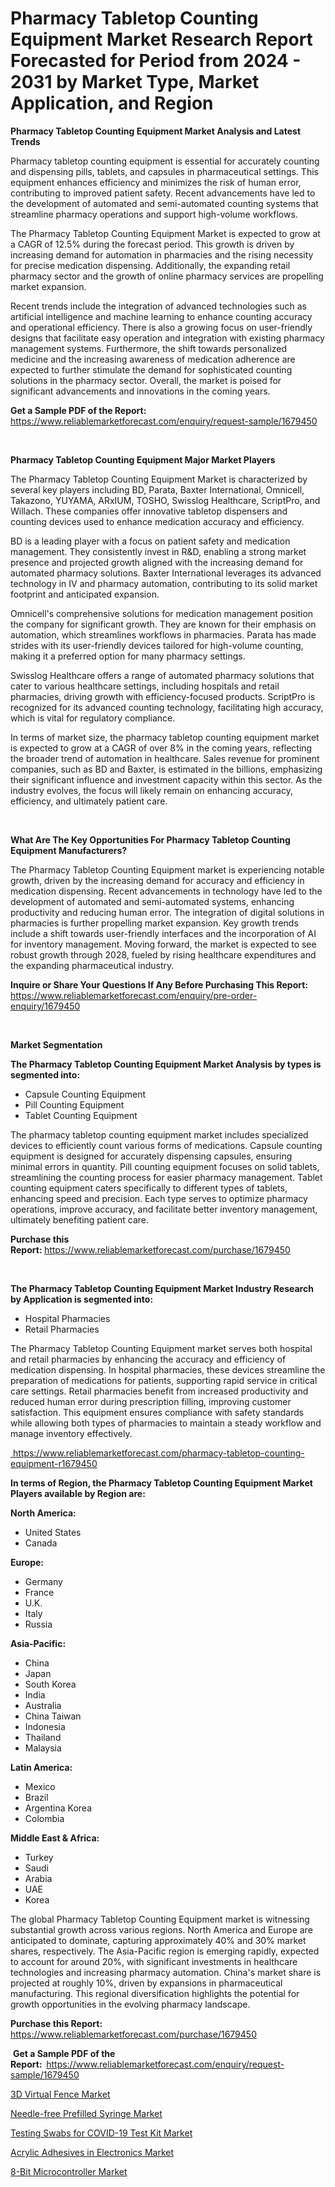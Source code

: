 <p><h1>Pharmacy Tabletop Counting Equipment Market Research Report Forecasted for Period from 2024 -  2031 by Market Type, Market Application, and Region</h1></p><p><strong>Pharmacy Tabletop Counting Equipment Market Analysis and Latest Trends</strong></p>
<p><p>Pharmacy tabletop counting equipment is essential for accurately counting and dispensing pills, tablets, and capsules in pharmaceutical settings. This equipment enhances efficiency and minimizes the risk of human error, contributing to improved patient safety. Recent advancements have led to the development of automated and semi-automated counting systems that streamline pharmacy operations and support high-volume workflows.</p><p>The Pharmacy Tabletop Counting Equipment Market is expected to grow at a CAGR of 12.5% during the forecast period. This growth is driven by increasing demand for automation in pharmacies and the rising necessity for precise medication dispensing. Additionally, the expanding retail pharmacy sector and the growth of online pharmacy services are propelling market expansion.</p><p>Recent trends include the integration of advanced technologies such as artificial intelligence and machine learning to enhance counting accuracy and operational efficiency. There is also a growing focus on user-friendly designs that facilitate easy operation and integration with existing pharmacy management systems. Furthermore, the shift towards personalized medicine and the increasing awareness of medication adherence are expected to further stimulate the demand for sophisticated counting solutions in the pharmacy sector. Overall, the market is poised for significant advancements and innovations in the coming years.</p></p>
<p><strong>Get a Sample PDF of the Report:&nbsp;</strong> <a href="https://www.reliablemarketforecast.com/enquiry/request-sample/1679450?utm_campaign=1178&utm_medium=2&utm_source=Github&utm_content=ia&utm_term=14102024&utm_id=pharmacy-tabletop-counting-equipment">https://www.reliablemarketforecast.com/enquiry/request-sample/1679450</a></p>
<p>&nbsp;</p>
<p><strong>Pharmacy Tabletop Counting Equipment Major Market Players</strong></p>
<p><p>The Pharmacy Tabletop Counting Equipment Market is characterized by several key players including BD, Parata, Baxter International, Omnicell, Takazono, YUYAMA, ARxIUM, TOSHO, Swisslog Healthcare, ScriptPro, and Willach. These companies offer innovative tabletop dispensers and counting devices used to enhance medication accuracy and efficiency.</p><p>BD is a leading player with a focus on patient safety and medication management. They consistently invest in R&D, enabling a strong market presence and projected growth aligned with the increasing demand for automated pharmacy solutions. Baxter International leverages its advanced technology in IV and pharmacy automation, contributing to its solid market footprint and anticipated expansion.</p><p>Omnicell's comprehensive solutions for medication management position the company for significant growth. They are known for their emphasis on automation, which streamlines workflows in pharmacies. Parata has made strides with its user-friendly devices tailored for high-volume counting, making it a preferred option for many pharmacy settings.</p><p>Swisslog Healthcare offers a range of automated pharmacy solutions that cater to various healthcare settings, including hospitals and retail pharmacies, driving growth with efficiency-focused products. ScriptPro is recognized for its advanced counting technology, facilitating high accuracy, which is vital for regulatory compliance.</p><p>In terms of market size, the pharmacy tabletop counting equipment market is expected to grow at a CAGR of over 8% in the coming years, reflecting the broader trend of automation in healthcare. Sales revenue for prominent companies, such as BD and Baxter, is estimated in the billions, emphasizing their significant influence and investment capacity within this sector. As the industry evolves, the focus will likely remain on enhancing accuracy, efficiency, and ultimately patient care.</p></p>
<p>&nbsp;</p>
<p><strong>What Are The Key Opportunities For Pharmacy Tabletop Counting Equipment Manufacturers?</strong></p>
<p><p>The Pharmacy Tabletop Counting Equipment market is experiencing notable growth, driven by the increasing demand for accuracy and efficiency in medication dispensing. Recent advancements in technology have led to the development of automated and semi-automated systems, enhancing productivity and reducing human error. The integration of digital solutions in pharmacies is further propelling market expansion. Key growth trends include a shift towards user-friendly interfaces and the incorporation of AI for inventory management. Moving forward, the market is expected to see robust growth through 2028, fueled by rising healthcare expenditures and the expanding pharmaceutical industry.</p></p>
<p><strong>Inquire or Share Your Questions If Any Before Purchasing This Report:</strong> <a href="https://www.reliablemarketforecast.com/enquiry/pre-order-enquiry/1679450?utm_campaign=1178&utm_medium=2&utm_source=Github&utm_content=ia&utm_term=14102024&utm_id=pharmacy-tabletop-counting-equipment">https://www.reliablemarketforecast.com/enquiry/pre-order-enquiry/1679450</a></p>
<p>&nbsp;</p>
<p><strong>Market Segmentation</strong></p>
<p><strong>The Pharmacy Tabletop Counting Equipment Market Analysis by types is segmented into:</strong></p>
<p><ul><li>Capsule Counting Equipment</li><li>Pill Counting Equipment</li><li>Tablet Counting Equipment</li></ul></p>
<p><p>The pharmacy tabletop counting equipment market includes specialized devices to efficiently count various forms of medications. Capsule counting equipment is designed for accurately dispensing capsules, ensuring minimal errors in quantity. Pill counting equipment focuses on solid tablets, streamlining the counting process for easier pharmacy management. Tablet counting equipment caters specifically to different types of tablets, enhancing speed and precision. Each type serves to optimize pharmacy operations, improve accuracy, and facilitate better inventory management, ultimately benefiting patient care.</p></p>
<p><strong>Purchase this Report:&nbsp;</strong><a href="https://www.reliablemarketforecast.com/purchase/1679450?utm_campaign=1178&utm_medium=2&utm_source=Github&utm_content=ia&utm_term=14102024&utm_id=pharmacy-tabletop-counting-equipment">https://www.reliablemarketforecast.com/purchase/1679450</a></p>
<p>&nbsp;</p>
<p><strong>The Pharmacy Tabletop Counting Equipment Market Industry Research by Application is segmented into:</strong></p>
<p><ul><li>Hospital Pharmacies</li><li>Retail Pharmacies</li></ul></p>
<p><p>The Pharmacy Tabletop Counting Equipment market serves both hospital and retail pharmacies by enhancing the accuracy and efficiency of medication dispensing. In hospital pharmacies, these devices streamline the preparation of medications for patients, supporting rapid service in critical care settings. Retail pharmacies benefit from increased productivity and reduced human error during prescription filling, improving customer satisfaction. This equipment ensures compliance with safety standards while allowing both types of pharmacies to maintain a steady workflow and manage inventory effectively.</p></p>
<p><a href="https://www.reliablemarketforecast.com/pharmacy-tabletop-counting-equipment-r1679450?utm_campaign=1178&utm_medium=2&utm_source=Github&utm_content=ia&utm_term=14102024&utm_id=pharmacy-tabletop-counting-equipment">&nbsp;https://www.reliablemarketforecast.com/pharmacy-tabletop-counting-equipment-r1679450</a></p>
<p><strong>In terms of Region, the Pharmacy Tabletop Counting Equipment Market Players available by Region are:</strong></p>
<p>
    <p> <strong> North America: </strong>
        <ul>
            <li>United States</li>
            <li>Canada</li>
        </ul>
        </p> 
    <p> <strong> Europe: </strong>
        <ul>
            <li>Germany</li>
            <li>France</li>
            <li>U.K.</li>
            <li>Italy</li>
            <li>Russia</li>
        </ul>
        </p> 
    <p> <strong> Asia-Pacific: </strong>
        <ul>
            <li>China</li>
            <li>Japan</li>
            <li>South Korea</li>
            <li>India</li>
            <li>Australia</li>
            <li>China Taiwan</li>
            <li>Indonesia</li>
            <li>Thailand</li>
            <li>Malaysia</li>
        </ul>
        </p> 
    <p> <strong> Latin America: </strong>
        <ul>
            <li>Mexico</li>
            <li>Brazil</li>
            <li>Argentina Korea</li>
            <li>Colombia</li>
        </ul>
        </p> 
    <p> <strong> Middle East & Africa: </strong>
        <ul>
            <li>Turkey</li>
            <li>Saudi</li>
            <li>Arabia</li>
            <li>UAE</li>
            <li>Korea</li>
        </ul>
    </p>
    </p>
<p><p>The global Pharmacy Tabletop Counting Equipment market is witnessing substantial growth across various regions. North America and Europe are anticipated to dominate, capturing approximately 40% and 30% market shares, respectively. The Asia-Pacific region is emerging rapidly, expected to account for around 20%, with significant investments in healthcare technologies and increasing pharmacy automation. China's market share is projected at roughly 10%, driven by expansions in pharmaceutical manufacturing. This regional diversification highlights the potential for growth opportunities in the evolving pharmacy landscape.</p></p>
<p><strong>Purchase this Report: </strong><a href="https://www.reliablemarketforecast.com/purchase/1679450?utm_campaign=1178&utm_medium=2&utm_source=Github&utm_content=ia&utm_term=14102024&utm_id=pharmacy-tabletop-counting-equipment">https://www.reliablemarketforecast.com/purchase/1679450</a></p>
<p>&nbsp;<strong>Get a Sample PDF of the Report:&nbsp;&nbsp;</strong><a href="https://www.reliablemarketforecast.com/enquiry/request-sample/1679450?utm_campaign=1178&utm_medium=2&utm_source=Github&utm_content=ia&utm_term=14102024&utm_id=pharmacy-tabletop-counting-equipment">https://www.reliablemarketforecast.com/enquiry/request-sample/1679450</a></p>
<p><strong></strong></p>
<p><p><a href="https://www.linkedin.com/pulse/3d-virtual-fence-market2024-2031-industry-insights-investment-j8u6e?utm_campaign=1178&utm_medium=2&utm_source=Github&utm_content=ia&utm_term=14102024&utm_id=pharmacy-tabletop-counting-equipment">3D Virtual Fence Market</a></p><p><a href="https://github.com/seraphinaqist/Market-Research-Report-List-1/blob/main/needle-free-prefilled-syringe-market.md?utm_campaign=1178&utm_medium=2&utm_source=Github&utm_content=ia&utm_term=14102024&utm_id=pharmacy-tabletop-counting-equipment">Needle-free Prefilled Syringe Market</a></p><p><a href="https://github.com/josqmxrouth/Market-Research-Report-List-1/blob/main/testing-swabs-for-covid-19-test-kit-market.md?utm_campaign=1178&utm_medium=2&utm_source=Github&utm_content=ia&utm_term=14102024&utm_id=pharmacy-tabletop-counting-equipment">Testing Swabs for COVID-19 Test Kit Market</a></p><p><a href="https://www.linkedin.com/pulse/acrylic-adhesives-electronics-market-global-regional-faeec?utm_campaign=1178&utm_medium=2&utm_source=Github&utm_content=ia&utm_term=14102024&utm_id=pharmacy-tabletop-counting-equipment">Acrylic Adhesives in Electronics Market</a></p><p><a href="https://www.linkedin.com/pulse/8-bit-microcontroller-market-drivers-challenges-forecast-ywh7f?utm_campaign=1178&utm_medium=2&utm_source=Github&utm_content=ia&utm_term=14102024&utm_id=pharmacy-tabletop-counting-equipment">8-Bit Microcontroller Market</a></p></p>